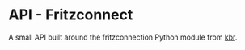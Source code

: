 # API - Fritzconnect

A small API built around the fritzconnection Python module from [kbr](https://github.com/kbr/fritzconnection).

